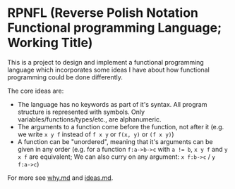 # RPNFL (Reverse Polish Notation Functional programming Language; Working Title)

This is a project to design and implement a functional programming language which incorporates some ideas I have about how functional programming could be done differently.

The core ideas are:

- The language has no keywords as part of it's syntax. All program structure is represented with symbols. Only variables/functions/types/etc., are alphanumeric.
- The arguments to a function come before the function, not after it (e.g. we write `x y f` instead of `f x y` or `f(x, y)` or `(f x y)`)
- A function can be "unordered", meaning that it's arguments can be given in any order (e.g. for a function `f:a->b->c` with `a != b`, `x y f` and `y x f` are equivalent; We can also curry on any argument: `x f:b->c` / `y f:a->c`)

For more see [why.md](/why.md) and [ideas.md](/ideas.md).